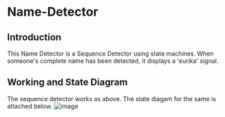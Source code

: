 # Name-Detector

## Introduction
This Name Detector is a Sequence Detector using state machines. When someone's complete name has been detected, it displays a 'eurika' signal.

## Working and State Diagram
The sequence detector works as above. The state diagam for the same is attached below.
![image](https://github.com/gayatridinavahi/Name-Detector/assets/139046389/0e4c0ec3-a410-4337-a2c9-522fe7443c05)

